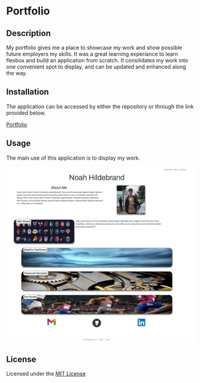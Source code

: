 # Portfolio

## Description


My portfolio gives me a place to showcase my work and show possible future employers my skills.
 It was a great learning experiance to learn flexbox and build an application from scratch. It consilidates 
 my work into one convenient spot to display, and can be updated and enhanced along the way.


## Installation

The application can be accessed by either the repository or through the link provided below.

[Portfolio](https://nhilde.github.io/newPortfolio/)

## Usage

The main use of this application is to display my work.

![Application Image](./assets/images/newPortfolio.png)  


## License

Licensed under the [MIT License](LICENSE)